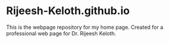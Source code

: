 # Rijeesh-Keloth.github.io
This is the webpage repository for my home page. Created for a professional web page for Dr. Rijeesh Keloth.
